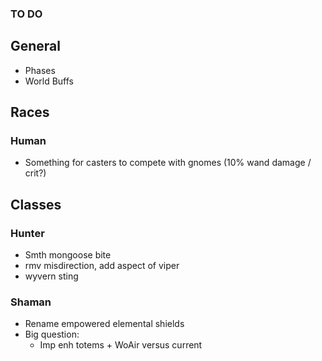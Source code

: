 ### TO DO

## General

- Phases
- World Buffs

## Races

### Human

- Something for casters to compete with gnomes (10% wand damage / crit?)

## Classes

### Hunter

- Smth mongoose bite
- rmv misdirection, add aspect of viper
- wyvern sting

### Shaman

- Rename empowered elemental shields
- Big question:
  - Imp enh totems + WoAir versus current

